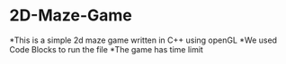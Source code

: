 # 2D-Maze-Game
*This is a simple 2d maze game written in C++ using openGL
*We used Code Blocks to run the file
*The game has time limit
